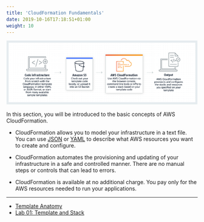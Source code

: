 ```yaml
---
title: 'CloudFormation Fundamentals'
date: 2019-10-16T17:18:51+01:00
weight: 10
---
```


![cfn-png](../10-cloudformation-fundamentals/cfn-1.png)

In this section, you will be introduced to the basic concepts of AWS CloudFormation.

* CloudFormation allows you to model your infrastructure in a text
  file. You can use [JSON](https://json.org/) or
  [YAML](https://yaml.org/) to describe what AWS resources you
  want to create and configure.

* CloudFormation automates the provisioning and updating of your
  infrastructure in a safe and controlled manner.  There are no manual steps or
  controls that can lead to errors.

* CloudFormation is available at no additional charge. You pay only for the
  AWS resources needed to run your applications.

---

- [Template Anatomy](/workshop/content/30-workshop-part-01/10-cloudformation-fundamentals/100-template-anatomy/_index.md)
- [Lab 01: Template and Stack](/workshop/content/30-workshop-part-01/10-cloudformation-fundamentals/200-lab-01-stack/_index.md)
